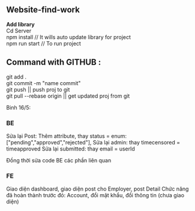 ## Website-find-work
<b>Add library</b> <br>
Cd Server <br>
npm install // It wills auto update library for project <br>
npm run start // To run project
## Command with GITHUB :<br>
git add . <br>
git commit -m "name commit"<br>
git push || push proj to git <br> 
git pull --rebase origin || get updated proj from git


Binh 16/5:
<h3>BE</h3>
Sửa lại Post:
Thêm attribute, thay status = enum: ["pending","approved","rejected"],
Sửa lại admin: thay timecensored = timeapproved
Sửa lại submitted: thay email = userId

Đồng thời sửa code BE các phần liên quan

<h3>FE</h3>
Giao diện dashboard, giao diện post cho Employer, post Detail
Chức năng đã hoàn thành trước đó: Account, đổi mật khẩu, đổi thông tin (chưa giao diện)
